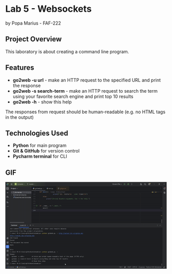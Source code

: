 # Lab 5 - Websockets

by Popa Marius - FAF-222

## Project Overview
This laboratory is about creating a command line program.

## Features
- **go2web -u url** - make an HTTP request to the specified URL and print the response
- **go2web -s search-term** - make an HTTP request to search the term using your favorite search engine and print top 10 results
- **go2web -h** - show this help

The responses from request should be human-readable (e.g. no HTML tags in the output)

## Technologies Used
- **Python** for main program
- **Git & GitHub** for version control
- **Pycharm terminal** for CLI
## GIF
![CLI gif](images/lab5.gif)